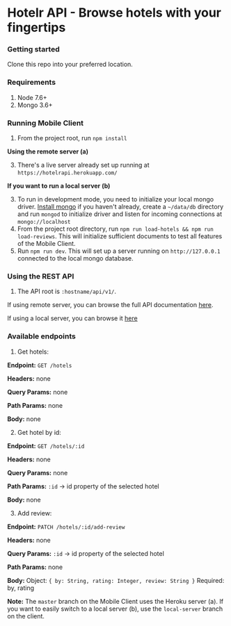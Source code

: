 # Hotelr API - Browse hotels with your fingertips

### Getting started

Clone this repo into your preferred location.

### Requirements

1. Node 7.6+
2. Mongo 3.6+

### Running Mobile Client

1. From the project root, run `npm install`

**Using the remote server (a)**

3. There's a live server already set up running at `https://hotelrapi.herokuapp.com/`

**If you want to run a local server (b)**

3. To run in development mode, you need to initialize your local mongo driver. [Install mongo](https://docs.mongodb.com/manual/installation/) if you haven't already, create a `~/data/db` directory and run `mongod` to initialize driver and listen for incoming connections at `mongo://localhost`
4. From the project root directory, run `npm run load-hotels && npm run load-reviews`. This will initialize sufficient documents to test all features of the Mobile Client.
5. Run `npm run dev`. This will set up a server running on `http://127.0.0.1` connected to the local mongo database.

### Using the REST API

1. The API root is `:hostname/api/v1/`.

If using remote server, you can browse the full API documentation [here](http://hotelrapi.herokuapp.com/api/v1/docs/#/).

If using a local server, you can browse it [here](http://127.0.0.1:5000/api/v1/docs)

### Available endpoints

1. Get hotels:

**Endpoint:** `GET /hotels`

**Headers:** none

**Query Params:** none

**Path Params:** none

**Body:** none

2. Get hotel by id:

**Endpoint:** `GET /hotels/:id`

**Headers:** none

**Query Params:** none

**Path Params:** `:id` -> id property of the selected hotel

**Body:** none

3. Add review:

**Endpoint:** `PATCH /hotels/:id/add-review`

**Headers:** none

**Query Params:**  `:id` -> id property of the selected hotel

**Path Params:** none

**Body:** Object: `{ by: String, rating: Integer, review: String }` Required: by, rating

**Note:** The `master` branch on the Mobile Client uses the Heroku server (a). If you want to easily switch to a local server (b), use the `local-server` branch on the client.
